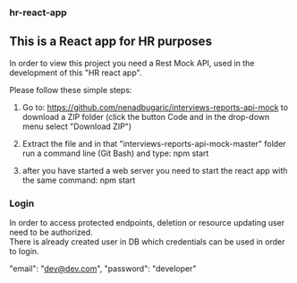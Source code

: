 ### hr-react-app

This is a React app for HR purposes
-----------------------------------

In order to view this project you need a Rest Mock API, used in the development of this "HR react app".


Please follow these simple steps:


1. Go to: https://github.com/nenadbugaric/interviews-reports-api-mock to download a ZIP folder (click the button Code and in the drop-down menu select "Download ZIP")

2. Extract the file and in that "interviews-reports-api-mock-master" folder run a command line (Git Bash) and type: npm start

3. after you have started a web server you need to start the react app with the same command: npm start


### Login

In order to access protected endpoints, deletion or resource updating user need to be authorized.  
There is already created user in DB which credentials can be used in order to login.

"email": "dev@dev.com",
"password": "developer"
